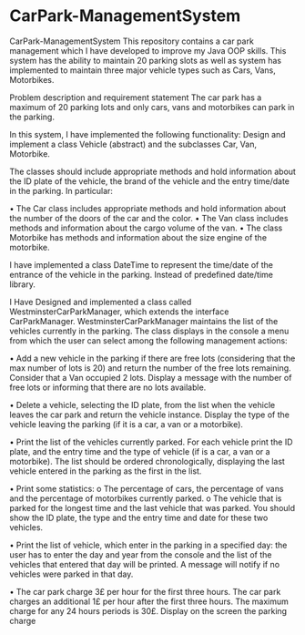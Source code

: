 # CarPark-ManagementSystem
CarPark-ManagementSystem  This repository contains a car park management which I have developed to improve my Java OOP skills. This system has the ability to maintain 20 parking slots as well as system has implemented to maintain three major vehicle types such as Cars, Vans, Motorbikes.

Problem description and requirement statement  The car park has a maximum of 20 parking lots and only cars, vans and motorbikes can park in the parking.

In this system, I have implemented the following functionality:  Design and implement a class Vehicle (abstract) and the subclasses Car, Van, Motorbike.

The classes should include appropriate methods and hold information about the ID plate of the vehicle, the brand of the vehicle and the entry time/date in the parking.
In particular:

• The Car class includes appropriate methods and hold information about the number of the doors of the car and the color.
• The Van class includes methods and information about the cargo volume of the van.
• The class Motorbike has methods and information about the size engine of the motorbike. 

I have implemented a class DateTime to represent the time/date of the entrance of the vehicle in the parking. Instead of predefined date/time library.

I Have Designed and implemented a class called WestminsterCarParkManager, which extends the interface CarParkManager. WestminsterCarParkManager maintains the list of the vehicles currently in the parking. The class displays in the console a menu from which the user can select among the following management actions:

• Add a new vehicle in the parking if there are free lots (considering that the max number of lots is 20) and return the number of the free lots remaining. Consider that a Van occupied 2 lots. Display a message with the number of free lots or informing that there are no lots available.

• Delete a vehicle, selecting the ID plate, from the list when the vehicle leaves the car park and return the vehicle instance. Display the type of the vehicle leaving the parking (if it is a car, a van or a motorbike).

• Print the list of the vehicles currently parked. For each vehicle print the ID plate, and the entry time and the type of vehicle (if is a car, a van or a motorbike). The list should be ordered chronologically, displaying the last vehicle entered in the parking as the first in the list.

• Print some statistics:  o The percentage of cars, the percentage of vans and the percentage of motorbikes currently parked.  o The vehicle that is parked for the longest time and the last vehicle that was parked. You should show the ID plate, the type and the entry time and date for these two vehicles.

• Print the list of vehicle, which enter in the parking in a specified day: the user has to enter the day and year from the console and the list of the vehicles that entered that day will be printed. A message will notify if no vehicles were parked in that day.

• The car park charge 3£ per hour for the first three hours. The car park charges an additional 1£ per hour after the first three hours. The maximum charge for any 24 hours periods is 30£. Display on the screen the parking charge
